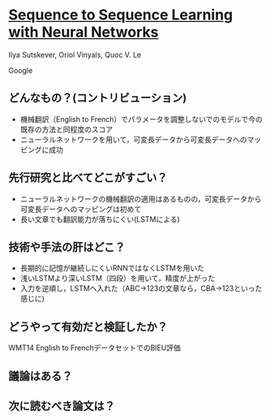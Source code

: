 # [Sequence to Sequence Learning with Neural Networks](https://arxiv.org/abs/1409.3215)
Ilya Sutskever, Oriol Vinyals, Quoc V. Le

Google

## どんなもの？(コントリビューション)
* 機械翻訳（English to French）でパラメータを調整しないでのモデルで今の既存の方法と同程度のスコア
* ニューラルネットワークを用いて，可変長データから可変長データへのマッピングに成功

## 先行研究と比べてどこがすごい？
* ニューラルネットワークの機械翻訳の適用はあるものの，可変長データから可変長データへのマッピングは初めて
* 長い文章でも翻訳能力が落ちにくい(LSTMによる)

## 技術や手法の肝はどこ？
* 長期的に記憶が継続しにくいRNNではなくLSTMを用いた
* 浅いLSTMより深いLSTM（四段）を用いて，精度が上がった
* 入力を逆順し，LSTMへ入れた（ABC->123の文章なら，CBA->123といった感じに)

## どうやって有効だと検証したか？
WMT14 English to FrenchデータセットでのBlEU評価

## 議論はある？
## 次に読むべき論文は？
